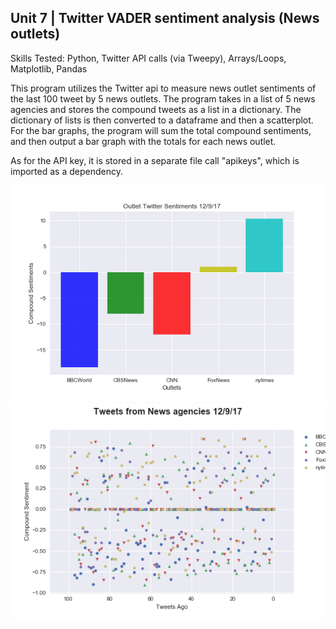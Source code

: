 ## Unit 7 | Twitter VADER sentiment analysis (News outlets)

Skills Tested: Python, Twitter API calls (via Tweepy), Arrays/Loops, Matplotlib, Pandas

This program utilizes the Twitter api to measure news outlet sentiments of the last 100 tweet by 5 news outlets.  The program takes in a 
list of 5 news agencies and stores the compound tweets as a list in a dictionary.  The dictionary of lists is then converted to a dataframe and then a scatterplot.  For the bar graphs, the program will sum the total compound sentiments, and then output a bar graph with the totals for each news outlet.  

As for the API key, it is stored in a separate file call "apikeys", which is imported as a dependency.


![](/SocialAPI_BarPlot.png)
![](/SocialAPI_ScatterPlot.png)
